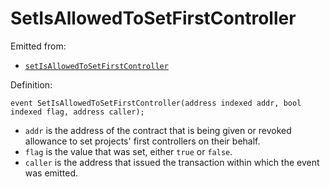 # SetIsAllowedToSetFirstController

Emitted from:

* [`setIsAllowedToSetFirstController`](/v4/deprecated/v3/api/contracts/jbdirectory/write/setisallowedtosetfirstcontroller.md)

Definition:

```
event SetIsAllowedToSetFirstController(address indexed addr, bool indexed flag, address caller);
```

* `addr` is the address of the contract that is being given or revoked allowance to set projects' first controllers on their behalf.
* `flag` is the value that was set, either `true` or `false`.
* `caller` is the address that issued the transaction within which the event was emitted.

